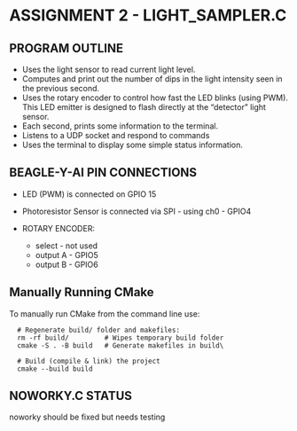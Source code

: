 # ASSIGNMENT 2 - LIGHT_SAMPLER.C

## PROGRAM OUTLINE

- Uses the light sensor to read current light level.
- Computes and print out the number of dips in the light intensity seen in the previous second.
- Uses the rotary encoder to control how fast the LED blinks (using PWM). This LED emitter is designed to flash directly at the “detector” light sensor.
- Each second, prints some information to the terminal.
- Listens to a UDP socket and respond to commands
- Uses the terminal to display some simple status information.

## BEAGLE-Y-AI PIN CONNECTIONS 

- LED (PWM) is connected on GPIO 15
- Photoresistor Sensor is connected via SPI - using ch0 - GPIO4

- ROTARY ENCODER:
    - select - not used
    - output A - GPIO5
    - output B - GPIO6 


## Manually Running CMake

To manually run CMake from the command line use:

```shell
  # Regenerate build/ folder and makefiles:
  rm -rf build/         # Wipes temporary build folder
  cmake -S . -B build   # Generate makefiles in build\

  # Build (compile & link) the project
  cmake --build build
```

## NOWORKY.C STATUS 

noworky should be fixed but needs testing 

